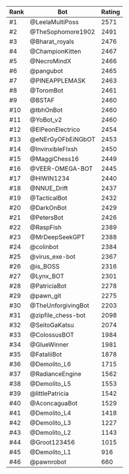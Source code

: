Rank|Bot|Rating
---|---|---
#1|@LeelaMultiPoss|2571
#2|@TheSophomore1902|2491
#3|@Bharat_royals|2476
#4|@ChampionKitten|2467
#5|@NecroMindX|2466
#6|@pangubot|2465
#7|@PINEAPPLEMASK|2463
#8|@ToromBot|2461
#9|@BSTAF|2460
#10|@tbhOnBot|2460
#11|@YoBot_v2|2460
#12|@ElPeonElectrico|2454
#13|@eNErGyOFbEiNGbOT|2453
#14|@InvinxibleFlxsh|2450
#15|@MaggiChess16|2449
#16|@VEER-OMEGA-BOT|2445
#17|@HIWIN1234|2440
#18|@NNUE_Drift|2437
#19|@TacticalBot|2432
#20|@DarkOnBot|2429
#21|@PetersBot|2426
#22|@RaspFish|2389
#23|@MrDeepSeekGPT|2388
#24|@colinbot|2384
#25|@virus_exe-bot|2367
#26|@is_BOSS|2316
#27|@Lynx_BOT|2301
#28|@PatriciaBot|2278
#29|@pawn_git|2275
#30|@TheUnforgivingBot|2203
#31|@zipfile_chess-bot|2098
#32|@SeitoGaKatsu|2074
#33|@ColossusBOT|1984
#34|@GlueWinner|1981
#35|@FataliiBot|1878
#36|@Demolito_L6|1715
#37|@RadianceEngine|1562
#38|@Demolito_L5|1553
#39|@littlePatricia|1542
#40|@AconcaguaBot|1529
#41|@Demolito_L4|1418
#42|@Demolito_L3|1227
#43|@Demolito_L2|1143
#44|@Groot123456|1015
#45|@Demolito_L1|916
#46|@pawnrobot|660
